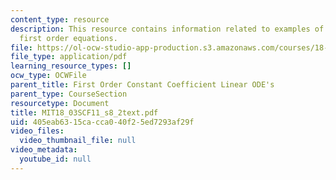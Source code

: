 ```yaml
---
content_type: resource
description: This resource contains information related to examples of constant coefficient
  first order equations.
file: https://ol-ocw-studio-app-production.s3.amazonaws.com/courses/18-03sc-differential-equations-fall-2011/405eab6315cacca040f25ed7293af29f_MIT18_03SCF11_s8_2text.pdf
file_type: application/pdf
learning_resource_types: []
ocw_type: OCWFile
parent_title: First Order Constant Coefficient Linear ODE's
parent_type: CourseSection
resourcetype: Document
title: MIT18_03SCF11_s8_2text.pdf
uid: 405eab63-15ca-cca0-40f2-5ed7293af29f
video_files:
  video_thumbnail_file: null
video_metadata:
  youtube_id: null
---
```

